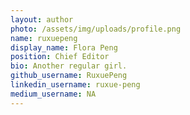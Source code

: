 ```yaml
---
layout: author
photo: /assets/img/uploads/profile.png
name: ruxuepeng
display_name: Flora Peng
position: Chief Editor
bio: Another regular girl.
github_username: RuxuePeng
linkedin_username: ruxue-peng
medium_username: NA
---
```

